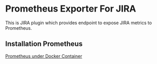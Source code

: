 # Prometheus Exporter For JIRA

This is JIRA plugin which provides endpoint to expose JIRA metrics to Prometheus.

## Installation Prometheus
[Prometheus under Docker Container](https://github.com/vegasbrianc/prometheus)
